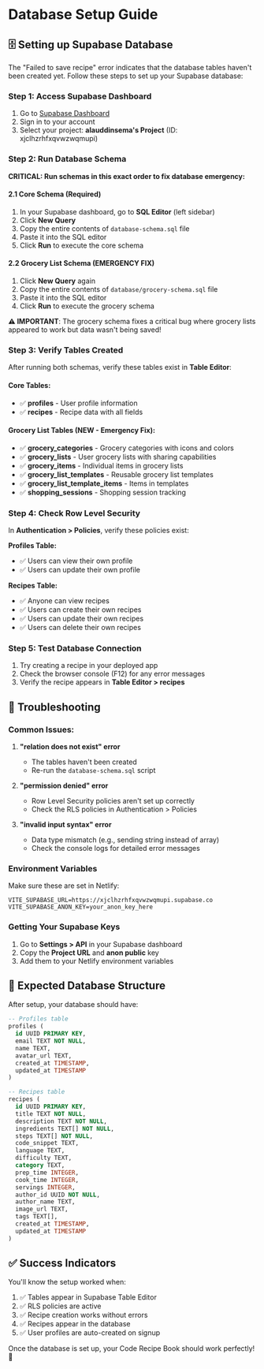 # Database Setup Guide

## 🗄️ Setting up Supabase Database

The "Failed to save recipe" error indicates that the database tables haven't been created yet. Follow these steps to set up your Supabase database:

### Step 1: Access Supabase Dashboard

1. Go to [Supabase Dashboard](https://supabase.com/dashboard)
2. Sign in to your account
3. Select your project: **alauddinsema's Project** (ID: xjclhzrhfxqvwzwqmupi)

### Step 2: Run Database Schema

**CRITICAL: Run schemas in this exact order to fix database emergency:**

#### 2.1 Core Schema (Required)
1. In your Supabase dashboard, go to **SQL Editor** (left sidebar)
2. Click **New Query**
3. Copy the entire contents of `database-schema.sql` file
4. Paste it into the SQL editor
5. Click **Run** to execute the core schema

#### 2.2 Grocery List Schema (EMERGENCY FIX)
1. Click **New Query** again
2. Copy the entire contents of `database/grocery-schema.sql` file
3. Paste it into the SQL editor
4. Click **Run** to execute the grocery schema

**⚠️ IMPORTANT**: The grocery schema fixes a critical bug where grocery lists appeared to work but data wasn't being saved!

### Step 3: Verify Tables Created

After running both schemas, verify these tables exist in **Table Editor**:

#### Core Tables:
- ✅ **profiles** - User profile information
- ✅ **recipes** - Recipe data with all fields

#### Grocery List Tables (NEW - Emergency Fix):
- ✅ **grocery_categories** - Grocery categories with icons and colors
- ✅ **grocery_lists** - User grocery lists with sharing capabilities
- ✅ **grocery_items** - Individual items in grocery lists
- ✅ **grocery_list_templates** - Reusable grocery list templates
- ✅ **grocery_list_template_items** - Items in templates
- ✅ **shopping_sessions** - Shopping session tracking

### Step 4: Check Row Level Security

In **Authentication > Policies**, verify these policies exist:

**Profiles Table:**
- ✅ Users can view their own profile
- ✅ Users can update their own profile

**Recipes Table:**
- ✅ Anyone can view recipes
- ✅ Users can create their own recipes  
- ✅ Users can update their own recipes
- ✅ Users can delete their own recipes

### Step 5: Test Database Connection

1. Try creating a recipe in your deployed app
2. Check the browser console (F12) for any error messages
3. Verify the recipe appears in **Table Editor > recipes**

## 🔧 Troubleshooting

### Common Issues:

1. **"relation does not exist" error**
   - The tables haven't been created
   - Re-run the `database-schema.sql` script

2. **"permission denied" error**
   - Row Level Security policies aren't set up correctly
   - Check the RLS policies in Authentication > Policies

3. **"invalid input syntax" error**
   - Data type mismatch (e.g., sending string instead of array)
   - Check the console logs for detailed error messages

### Environment Variables

Make sure these are set in Netlify:

```
VITE_SUPABASE_URL=https://xjclhzrhfxqvwzwqmupi.supabase.co
VITE_SUPABASE_ANON_KEY=your_anon_key_here
```

### Getting Your Supabase Keys

1. Go to **Settings > API** in your Supabase dashboard
2. Copy the **Project URL** and **anon public** key
3. Add them to your Netlify environment variables

## 🎯 Expected Database Structure

After setup, your database should have:

```sql
-- Profiles table
profiles (
  id UUID PRIMARY KEY,
  email TEXT NOT NULL,
  name TEXT,
  avatar_url TEXT,
  created_at TIMESTAMP,
  updated_at TIMESTAMP
)

-- Recipes table  
recipes (
  id UUID PRIMARY KEY,
  title TEXT NOT NULL,
  description TEXT NOT NULL,
  ingredients TEXT[] NOT NULL,
  steps TEXT[] NOT NULL,
  code_snippet TEXT,
  language TEXT,
  difficulty TEXT,
  category TEXT,
  prep_time INTEGER,
  cook_time INTEGER,
  servings INTEGER,
  author_id UUID NOT NULL,
  author_name TEXT,
  image_url TEXT,
  tags TEXT[],
  created_at TIMESTAMP,
  updated_at TIMESTAMP
)
```

## ✅ Success Indicators

You'll know the setup worked when:

1. ✅ Tables appear in Supabase Table Editor
2. ✅ RLS policies are active
3. ✅ Recipe creation works without errors
4. ✅ Recipes appear in the database
5. ✅ User profiles are auto-created on signup

Once the database is set up, your Code Recipe Book should work perfectly! 🚀

